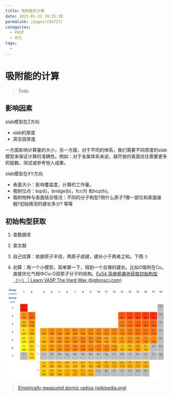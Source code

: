 ```yaml
---
title: 吸附能的计算
date: 2021-01-21 19:25:30
permalink: /pages/c81f27/
categories:
  - VASP
  - 优化
tags:
  - 
---
```


# 吸附能的计算

> Todo

## 影响因素

slab模型在Z方向

- slab的厚度
- 真空层厚度

一方面影响计算量的大小，另一方面，对于不同的体系，我们需要不同厚度的slab模型来保证计算的准确性。例如：对于金属体系来说，越开放的表面往往需要更多的层数。测试或参考他人成果。

slab模型在XY方向

- 表面大小：影响覆盖度，计算的工作量。
- 吸附位点：top(t)，bridge(b)，fcc(f) 和hcp(h)。
- 吸附物种与表面结合情况：不同的分子构型?用什么原子?哪一部位和表面接触?初始猜测的键长多少? 等等



## 初始构型获取

1. 查数据库

2. 查文献

3. 自己估算：依据原子半径，两原子成键，键长小于两者之和。下图 :)

4. 初算：用一个小模型，简单算一下，得到一个合理的键长。比如O吸附在Cu，直接优化气相中Cu-O双原子分子的结构。[Ex54 简单粗暴地获取初始构型（一） | Learn VASP The Hard Way (bigbrosci.com)](https://www.bigbrosci.com/2018/10/01/ex54/)

![image-20210223101158708](./assets/image-20210223101158708.png)

> [Empirically measured atomic radius (wikipedia.org)](https://en.wikipedia.org/wiki/Atomic_radius#Empirically_measured_atomic_radius)